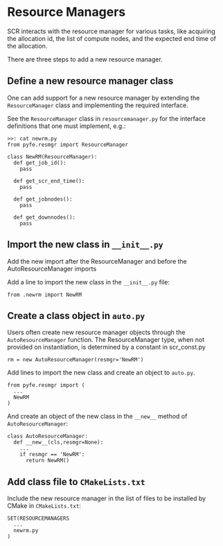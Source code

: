 # Resource Managers
SCR interacts with the resource manager for various tasks,
like acquiring the allocation id, the list of compute nodes,
and the expected end time of the allocation.

There are three steps to add a new resource manager.

## Define a new resource manager class
One can add support for a new resource manager by extending
the `ResourceManager` class and implementing the required interface.

See the `ResourceManager` class in `resourcemanager.py`
for the interface definitions that one must implement, e.g.:

    >>: cat newrm.py
    from pyfe.resmgr import ResourceManager

    class NewRM(ResourceManager):
      def get_job_id():
        pass

      def get_scr_end_time():
        pass

      def get_jobnodes():
        pass

      def get_downnodes():
        pass

## Import the new class in `__init__.py`
Add the new import after the ResourceManager and before the AutoResourceManager imports

Add a line to import the new class in the `__init__.py` file:

    from .newrm import NewRM

## Create a class object in `auto.py`
Users often create new resource manager objects through the `AutoResourceManager` function.
The ResourceManager type, when not provided on instantiation, is determined by a constant in scr\_const.py

    rm = new AutoResourceManager(resmgr='NewRM')

Add lines to import the new class and create an object to `auto.py`.

    from pyfe.resmgr import (
      ...
      NewRM
    )

And create an object of the new class in the `__new__` method of `AutoResourceManager`:

    class AutoResourceManager:
      def __new__(cls,resmgr=None):
        ...
        if resmgr == 'NewRM':
          return NewRM()

## Add class file to `CMakeLists.txt`
Include the new resource manager in the list of files to be installed by CMake in `CMakeLists.txt`:

    SET(RESOURCEMANAGERS
      ...
      newrm.py
    )
